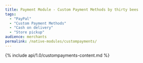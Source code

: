 ```yaml
---
title: Payment Module - Custom Payment Methods by thirty bees
tags:
  - "PayPal"
  - "Custom Payment Methods"
  - "Cash on delivery"
  - "Store pickup"
audience: merchants
permalink: /native-modules/custompayments/
---
```


{% include api/1.0/custompayments-content.md %}
